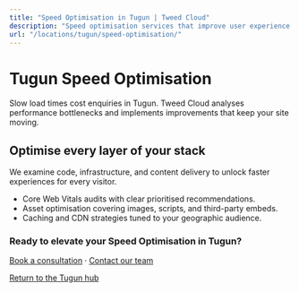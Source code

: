 ```yaml
---
title: "Speed Optimisation in Tugun | Tweed Cloud"
description: "Speed optimisation services that improve user experience for Tugun visitors."
url: "/locations/tugun/speed-optimisation/"
---
```


# Tugun Speed Optimisation

Slow load times cost enquiries in Tugun. Tweed Cloud analyses performance bottlenecks and implements improvements that keep your site moving.

## Optimise every layer of your stack

We examine code, infrastructure, and content delivery to unlock faster experiences for every visitor.

- Core Web Vitals audits with clear prioritised recommendations.
- Asset optimisation covering images, scripts, and third-party embeds.
- Caching and CDN strategies tuned to your geographic audience.

### Ready to elevate your Speed Optimisation in Tugun?

[Book a consultation](/consultation/) · [Contact our team](/contact/)

[Return to the Tugun hub](/locations/tugun/)
